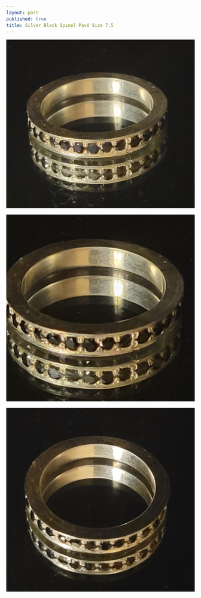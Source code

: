 ```yaml
---
layout: post
published: true
title: Silver Black Spinel Pavé Size 7.5
---
```

![pave_silver_blackspinel_7.5-0.jpg](/images/jewelry/rings/pave_silver_blackspinel_7.5-0.jpg)
<!--more-->
![pave_silver_blackspinel_7.5-1.jpg](/images/jewelry/rings/pave_silver_blackspinel_7.5-1.jpg)

![pave_silver_bluespinel_8-2.jpg](/images/jewelry/rings/pave_silver_blackspinel_7.5-2.jpg)